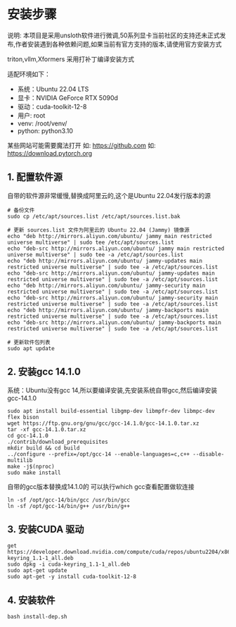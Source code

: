 
# 安装步骤

说明: 
本项目是采用unsloth软件进行微调,50系列显卡当前社区的支持还未正式发布,作者安装遇到各种依赖问题,如果当前有官方支持的版本,请使用官方安装方式

triton,vllm,Xformers 采用打补丁编译安装方式

适配环境如下：
- 系统：Ubuntu 22.04 LTS
- 显卡：NVIDIA GeForce RTX 5090d
- 驱动：cuda-toolkit-12-8
- 用户: root
- venv: /root/venv/
- python: python3.10

某些网站可能需要魔法打开
如: https://github.com
如: https://download.pytorch.org


## 1.  配置软件源
自带的软件源非常缓慢,替换成阿里云的,这个是Ubuntu 22.04发行版本的源
```
# 备份文件
sudo cp /etc/apt/sources.list /etc/apt/sources.list.bak

# 更新 sources.list 文件为阿里云的 Ubuntu 22.04 (Jammy) 镜像源
echo "deb http://mirrors.aliyun.com/ubuntu/ jammy main restricted universe multiverse" | sudo tee /etc/apt/sources.list
echo "deb-src http://mirrors.aliyun.com/ubuntu/ jammy main restricted universe multiverse" | sudo tee -a /etc/apt/sources.list
echo "deb http://mirrors.aliyun.com/ubuntu/ jammy-updates main restricted universe multiverse" | sudo tee -a /etc/apt/sources.list
echo "deb-src http://mirrors.aliyun.com/ubuntu/ jammy-updates main restricted universe multiverse" | sudo tee -a /etc/apt/sources.list
echo "deb http://mirrors.aliyun.com/ubuntu/ jammy-security main restricted universe multiverse" | sudo tee -a /etc/apt/sources.list
echo "deb-src http://mirrors.aliyun.com/ubuntu/ jammy-security main restricted universe multiverse" | sudo tee -a /etc/apt/sources.list
echo "deb http://mirrors.aliyun.com/ubuntu/ jammy-backports main restricted universe multiverse" | sudo tee -a /etc/apt/sources.list
echo "deb-src http://mirrors.aliyun.com/ubuntu/ jammy-backports main restricted universe multiverse" | sudo tee -a /etc/apt/sources.list

# 更新软件包列表
sudo apt update
```
## 2. 安装gcc 14.1.0
系统：Ubuntu没有gcc 14,所以要编译安装,先安装系统自带gcc,然后编译安装gcc-14.1.0
```
sudo apt install build-essential libgmp-dev libmpfr-dev libmpc-dev flex bison
wget https://ftp.gnu.org/gnu/gcc/gcc-14.1.0/gcc-14.1.0.tar.xz
tar -xf gcc-14.1.0.tar.xz
cd gcc-14.1.0
./contrib/download_prerequisites
mkdir build && cd build
../configure --prefix=/opt/gcc-14 --enable-languages=c,c++ --disable-multilib
make -j$(nproc)
sudo make install

```
自带的gcc版本替换成14.1.0的
可以执行which gcc查看配置做软连接
```
ln -sf /opt/gcc-14/bin/gcc /usr/bin/gcc
ln -sf /opt/gcc-14/bin/g++ /usr/bin/g++
```
## 3. 安装CUDA 驱动
```
get https://developer.download.nvidia.com/compute/cuda/repos/ubuntu2204/x86_64/cuda-keyring_1.1-1_all.deb
sudo dpkg -i cuda-keyring_1.1-1_all.deb
sudo apt-get update
sudo apt-get -y install cuda-toolkit-12-8
```
## 4. 安装软件
```
bash install-dep.sh
```